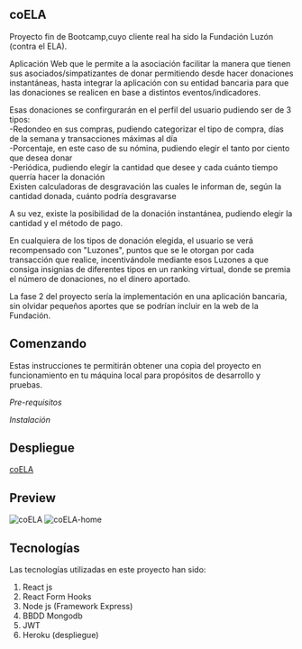 
coELA  
---  

Proyecto fin de Bootcamp,cuyo cliente real ha sido la Fundación Luzón (contra el ELA). 

Aplicación Web que le permite a la asociación facilitar la manera que tienen sus asociados/simpatizantes de donar permitiendo desde hacer donaciones instantáneas, hasta integrar la aplicación con su entidad bancaria para que las donaciones se realicen en base a distintos eventos/indicadores.

Esas donaciones se confirgurarán en el perfil del usuario pudiendo ser de 3 tipos:  
-Redondeo en sus compras, pudiendo categorizar el tipo de compra, días de la semana y transacciones máximas al día  
-Porcentaje, en este caso de su nómina, pudiendo elegir el tanto por ciento que desea donar  
-Periódica, pudiendo elegir la cantidad que desee y cada cuánto tiempo querría hacer la donación  
Existen calculadoras de desgravación las cuales le informan de, según la cantidad donada, cuánto podría desgravarse  

A su vez, existe la posibilidad de la donación instantánea, pudiendo elegir la cantidad y el método de pago.

En cualquiera de los tipos de donación elegida, el usuario se verá recompensado con "Luzones", puntos que se le otorgan por cada transacción que realice, incentivándole mediante esos Luzones a que consiga insignias de diferentes tipos en un ranking virtual, donde se premia el número de donaciones, no el dinero aportado.

La fase 2 del proyecto sería la implementación en una aplicación bancaria, sin olvidar pequeños aportes que se podrían incluir en la web de la Fundación.  

Comenzando  
---  
Estas instrucciones te permitirán obtener una copia del proyecto en funcionamiento en tu máquina local para propósitos de desarrollo y pruebas.

*Pre-requisitos*

*Instalación*

Despliegue  
---  
[coELA](https://coela.herokuapp.com/)

Preview  
---  
![coELA](https://user-images.githubusercontent.com/74728521/113062535-2ffa3680-91b4-11eb-821a-fd3e3294c635.png)
![coELA-home](https://user-images.githubusercontent.com/74728521/113062538-3092cd00-91b4-11eb-8d87-e45452119aac.png)

Tecnologías  
---  
Las tecnologías utilizadas en este proyecto han sido:  
1. React js
2. React Form Hooks
3. Node js (Framework Express)
4. BBDD Mongodb
5. JWT
6. Heroku (despliegue)


